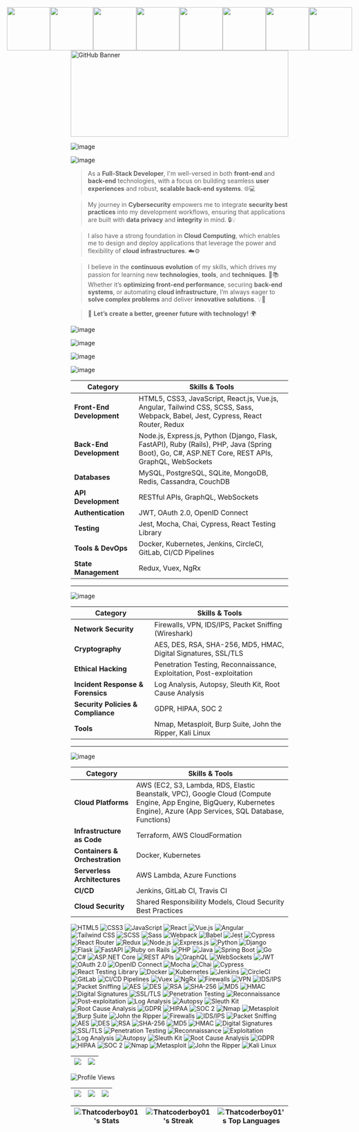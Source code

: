 <div style="display: flex; justify-content: center; align-items: center; gap: 0; margin: 0;">
  <img src="https://i.gifer.com/origin/98/98eda5b292bc33c779b8499d656f90ad_w200.gif" width="100" style="margin: 0;">
  <img src="https://i.gifer.com/origin/98/98eda5b292bc33c779b8499d656f90ad_w200.gif" width="100" style="margin: 0;">
  <img src="https://i.gifer.com/origin/98/98eda5b292bc33c779b8499d656f90ad_w200.gif" width="100" style="margin: 0;">
  <img src="https://i.gifer.com/origin/98/98eda5b292bc33c779b8499d656f90ad_w200.gif" width="100" style="margin: 0;">
  <img src="https://i.gifer.com/origin/98/98eda5b292bc33c779b8499d656f90ad_w200.gif" width="100" style="margin: 0;">
  <img src="https://i.gifer.com/origin/98/98eda5b292bc33c779b8499d656f90ad_w200.gif" width="100" style="margin: 0;">
  <img src="https://i.gifer.com/origin/98/98eda5b292bc33c779b8499d656f90ad_w200.gif" width="100" style="margin: 0;">
  <img src="https://i.gifer.com/origin/98/98eda5b292bc33c779b8499d656f90ad_w200.gif" width="100" style="margin: 0;">
</div>

<img src="https://www.itfm.nl/wp-content/themes/itfm/images/fallback.jpg" alt="GitHub Banner" width="100%" height="200">

![image](https://github.com/user-attachments/assets/aeb2b7c3-4a2d-4ae6-9bf8-8dabe06a2eb5)

![image](https://github.com/user-attachments/assets/60d58b6a-3fe1-4c2f-86d2-0a9131908fbe)


> As a **Full-Stack Developer**, I'm well-versed in both **front-end** and **back-end** technologies, with a focus on building seamless **user experiences** and robust, **scalable back-end systems**. 🌐💻

> My journey in **Cybersecurity** empowers me to integrate **security best practices** into my development workflows, ensuring that applications are built with **data privacy** and **integrity** in mind. 🔒💡

> I also have a strong foundation in **Cloud Computing**, which enables me to design and deploy applications that leverage the power and flexibility of **cloud infrastructures**. ☁️⚙️

> I believe in the **continuous evolution** of my skills, which drives my passion for learning new **technologies**, **tools**, and **techniques**. 🚀📚 Whether it’s **optimizing front-end performance**, securing **back-end systems**, or automating **cloud infrastructure**, I’m always eager to **solve complex problems** and deliver **innovative solutions**. 💡🔧


> 🌱 **Let’s create a better, greener future with technology!** 🌍

![image](https://github.com/user-attachments/assets/e778c190-6ab5-4126-bd69-990216ec84da)


![image](https://github.com/user-attachments/assets/2abb2284-dc32-430c-b94e-010c22d3cd2c)

![image](https://github.com/user-attachments/assets/0c4115cf-1365-448e-9fe2-595418b45ff0)


![image](https://github.com/user-attachments/assets/ab011ae7-c897-492f-b371-6bbf2375b7d6)



| **Category**               | **Skills & Tools**                                                                                                                                                         |
|----------------------------|----------------------------------------------------------------------------------------------------------------------------------------------------------------------------|
| **Front-End Development**   | HTML5, CSS3, JavaScript, React.js, Vue.js, Angular, Tailwind CSS, SCSS, Sass, Webpack, Babel, Jest, Cypress, React Router, Redux                                          |
| **Back-End Development**    | Node.js, Express.js, Python (Django, Flask, FastAPI), Ruby (Rails), PHP, Java (Spring Boot), Go, C#, ASP.NET Core, REST APIs, GraphQL, WebSockets                          |
| **Databases**               | MySQL, PostgreSQL, SQLite, MongoDB, Redis, Cassandra, CouchDB                                                                                                            |
| **API Development**         | RESTful APIs, GraphQL, WebSockets                                                                                                                                          |
| **Authentication**          | JWT, OAuth 2.0, OpenID Connect                                                                                                                                              |
| **Testing**                 | Jest, Mocha, Chai, Cypress, React Testing Library                                                                                                                           |
| **Tools & DevOps**          | Docker, Kubernetes, Jenkins, CircleCI, GitLab, CI/CD Pipelines                                                                                                           |
| **State Management**        | Redux, Vuex, NgRx                                                                                                                                                          |

---

![image](https://github.com/user-attachments/assets/3533fd3c-a3dc-4b28-8ece-6e1c7ceb2fab)


| **Category**                 | **Skills & Tools**                                                                                                                        |
|------------------------------|-------------------------------------------------------------------------------------------------------------------------------------------|
| **Network Security**          | Firewalls, VPN, IDS/IPS, Packet Sniffing (Wireshark)                                                                                        |
| **Cryptography**              | AES, DES, RSA, SHA-256, MD5, HMAC, Digital Signatures, SSL/TLS                                                                              |
| **Ethical Hacking**           | Penetration Testing, Reconnaissance, Exploitation, Post-exploitation                                                                       |
| **Incident Response & Forensics** | Log Analysis, Autopsy, Sleuth Kit, Root Cause Analysis                                                                                      |
| **Security Policies & Compliance** | GDPR, HIPAA, SOC 2                                                                                                                        |
| **Tools**                     | Nmap, Metasploit, Burp Suite, John the Ripper, Kali Linux                                                                                   |

---

![image](https://github.com/user-attachments/assets/5167b083-1580-459d-be79-1cd1d7176cb2)


| **Category**                   | **Skills & Tools**                                                                                                           |
|---------------------------------|------------------------------------------------------------------------------------------------------------------------------|
| **Cloud Platforms**             | AWS (EC2, S3, Lambda, RDS, Elastic Beanstalk, VPC), Google Cloud (Compute Engine, App Engine, BigQuery, Kubernetes Engine), Azure (App Services, SQL Database, Functions) |
| **Infrastructure as Code**      | Terraform, AWS CloudFormation                                                                                                 |
| **Containers & Orchestration**  | Docker, Kubernetes                                                                                                            |
| **Serverless Architectures**    | AWS Lambda, Azure Functions                                                                                                   |
| **CI/CD**                       | Jenkins, GitLab CI, Travis CI                                                                                                  |
| **Cloud Security**              | Shared Responsibility Models, Cloud Security Best Practices                                                                    |

![HTML5](https://img.shields.io/badge/HTML5-000000?style=for-the-badge&logo=html5)
![CSS3](https://img.shields.io/badge/CSS3-000000?style=for-the-badge&logo=css3)
![JavaScript](https://img.shields.io/badge/JavaScript-000000?style=for-the-badge&logo=javascript)
![React](https://img.shields.io/badge/React-000000?style=for-the-badge&logo=react)
![Vue.js](https://img.shields.io/badge/Vue.js-000000?style=for-the-badge&logo=vue.js)
![Angular](https://img.shields.io/badge/Angular-000000?style=for-the-badge&logo=angular)
![Tailwind CSS](https://img.shields.io/badge/Tailwind%20CSS-000000?style=for-the-badge&logo=tailwindcss)
![SCSS](https://img.shields.io/badge/SCSS-000000?style=for-the-badge&logo=sass)
![Sass](https://img.shields.io/badge/Sass-000000?style=for-the-badge&logo=sass)
![Webpack](https://img.shields.io/badge/Webpack-000000?style=for-the-badge&logo=webpack)
![Babel](https://img.shields.io/badge/Babel-000000?style=for-the-badge&logo=babel)
![Jest](https://img.shields.io/badge/Jest-000000?style=for-the-badge&logo=jest)
![Cypress](https://img.shields.io/badge/Cypress-000000?style=for-the-badge&logo=cypress)
![React Router](https://img.shields.io/badge/React%20Router-000000?style=for-the-badge&logo=react-router)
![Redux](https://img.shields.io/badge/Redux-000000?style=for-the-badge&logo=redux)
![Node.js](https://img.shields.io/badge/Node.js-000000?style=for-the-badge&logo=node.js)
![Express.js](https://img.shields.io/badge/Express.js-000000?style=for-the-badge&logo=express)
![Python](https://img.shields.io/badge/Python-000000?style=for-the-badge&logo=python)
![Django](https://img.shields.io/badge/Django-000000?style=for-the-badge&logo=django)
![Flask](https://img.shields.io/badge/Flask-000000?style=for-the-badge&logo=flask)
![FastAPI](https://img.shields.io/badge/FastAPI-000000?style=for-the-badge&logo=fastapi)
![Ruby on Rails](https://img.shields.io/badge/Ruby%20on%20Rails-000000?style=for-the-badge&logo=ruby-on-rails)
![PHP](https://img.shields.io/badge/PHP-000000?style=for-the-badge&logo=php)
![Java](https://img.shields.io/badge/Java-000000?style=for-the-badge&logo=java)
![Spring Boot](https://img.shields.io/badge/Spring%20Boot-000000?style=for-the-badge&logo=spring-boot)
![Go](https://img.shields.io/badge/Go-000000?style=for-the-badge&logo=go)
![C#](https://img.shields.io/badge/C%23-000000?style=for-the-badge&logo=csharp)
![ASP.NET Core](https://img.shields.io/badge/ASP.NET%20Core-000000?style=for-the-badge&logo=aspdotnet)
![REST APIs](https://img.shields.io/badge/REST%20APIs-000000?style=for-the-badge&logo=api)
![GraphQL](https://img.shields.io/badge/GraphQL-000000?style=for-the-badge&logo=graphql)
![WebSockets](https://img.shields.io/badge/WebSockets-000000?style=for-the-badge&logo=websockets)
![JWT](https://img.shields.io/badge/JWT-000000?style=for-the-badge&logo=json-web-tokens)
![OAuth 2.0](https://img.shields.io/badge/OAuth%202.0-000000?style=for-the-badge&logo=oauth)
![OpenID Connect](https://img.shields.io/badge/OpenID%20Connect-000000?style=for-the-badge&logo=openid)
![Mocha](https://img.shields.io/badge/Mocha-000000?style=for-the-badge&logo=mocha)
![Chai](https://img.shields.io/badge/Chai-000000?style=for-the-badge&logo=chai)
![Cypress](https://img.shields.io/badge/Cypress-000000?style=for-the-badge&logo=cypress)
![React Testing Library](https://img.shields.io/badge/React%20Testing%20Library-000000?style=for-the-badge&logo=testinglibrary)
![Docker](https://img.shields.io/badge/Docker-000000?style=for-the-badge&logo=docker)
![Kubernetes](https://img.shields.io/badge/Kubernetes-000000?style=for-the-badge&logo=kubernetes)
![Jenkins](https://img.shields.io/badge/Jenkins-000000?style=for-the-badge&logo=jenkins)
![CircleCI](https://img.shields.io/badge/CircleCI-000000?style=for-the-badge&logo=circleci)
![GitLab](https://img.shields.io/badge/GitLab-000000?style=for-the-badge&logo=gitlab)
![CI/CD Pipelines](https://img.shields.io/badge/CI%2FCD%20Pipelines-000000?style=for-the-badge&logo=cicd)
![Vuex](https://img.shields.io/badge/Vuex-000000?style=for-the-badge&logo=vuex)
![NgRx](https://img.shields.io/badge/NgRx-000000?style=for-the-badge&logo=ngrx)
![Firewalls](https://img.shields.io/badge/Firewalls-000000?style=for-the-badge&logo=firewall)
![VPN](https://img.shields.io/badge/VPN-000000?style=for-the-badge&logo=vpn)
![IDS/IPS](https://img.shields.io/badge/IDS%2FIPS-000000?style=for-the-badge&logo=security)
![Packet Sniffing](https://img.shields.io/badge/Packet%20Sniffing-000000?style=for-the-badge&logo=wireshark)
![AES](https://img.shields.io/badge/AES-000000?style=for-the-badge&logo=aes)
![DES](https://img.shields.io/badge/DES-000000?style=for-the-badge&logo=des)
![RSA](https://img.shields.io/badge/RSA-000000?style=for-the-badge&logo=rsa)
![SHA-256](https://img.shields.io/badge/SHA--256-000000?style=for-the-badge&logo=hashnode)
![MD5](https://img.shields.io/badge/MD5-000000?style=for-the-badge&logo=hashnode)
![HMAC](https://img.shields.io/badge/HMAC-000000?style=for-the-badge&logo=hashnode)
![Digital Signatures](https://img.shields.io/badge/Digital%20Signatures-000000?style=for-the-badge&logo=security)
![SSL/TLS](https://img.shields.io/badge/SSL%2FTLS-000000?style=for-the-badge&logo=ssl)
![Penetration Testing](https://img.shields.io/badge/Penetration%20Testing-000000?style=for-the-badge&logo=metasploit)
![Reconnaissance](https://img.shields.io/badge/Reconnaissance-000000?style=for-the-badge&logo=nmap)
![Post-exploitation](https://img.shields.io/badge/Post-exploitation-000000?style=for-the-badge&logo=metasploit)
![Log Analysis](https://img.shields.io/badge/Log%20Analysis-000000?style=for-the-badge&logo=logs)
![Autopsy](https://img.shields.io/badge/Autopsy-000000?style=for-the-badge&logo=autopsy)
![Sleuth Kit](https://img.shields.io/badge/Sleuth%20Kit-000000?style=for-the-badge&logo=sleuthkit)
![Root Cause Analysis](https://img.shields.io/badge/Root%20Cause%20Analysis-000000?style=for-the-badge&logo=analysis)
![GDPR](https://img.shields.io/badge/GDPR-000000?style=for-the-badge&logo=gdpr)
![HIPAA](https://img.shields.io/badge/HIPAA-000000?style=for-the-badge&logo=hipaa)
![SOC 2](https://img.shields.io/badge/SOC%202-000000?style=for-the-badge&logo=soc2)
![Nmap](https://img.shields.io/badge/Nmap-000000?style=for-the-badge&logo=nmap)
![Metasploit](https://img.shields.io/badge/Metasploit-000000?style=for-the-badge&logo=metasploit)
![Burp Suite](https://img.shields.io/badge/Burp%20Suite-000000?style=for-the-badge&logo=burpsuite)
![John the Ripper](https://img.shields.io/badge/John%20the%20Ripper-000000?style=for-the-badge&logo=johntheripper)
![Firewalls](https://img.shields.io/badge/Firewalls-000000?style=for-the-badge&logo=firewall)
![IDS/IPS](https://img.shields.io/badge/IDS%2FIPS-000000?style=for-the-badge&logo=security)
![Packet Sniffing](https://img.shields.io/badge/Packet%20Sniffing-000000?style=for-the-badge&logo=wireshark)
![AES](https://img.shields.io/badge/AES-000000?style=for-the-badge&logo=aes)
![DES](https://img.shields.io/badge/DES-000000?style=for-the-badge&logo=des)
![RSA](https://img.shields.io/badge/RSA-000000?style=for-the-badge&logo=rsa)
![SHA-256](https://img.shields.io/badge/SHA--256-000000?style=for-the-badge&logo=hashnode)
![MD5](https://img.shields.io/badge/MD5-000000?style=for-the-badge&logo=hashnode)
![HMAC](https://img.shields.io/badge/HMAC-000000?style=for-the-badge&logo=hashnode)
![Digital Signatures](https://img.shields.io/badge/Digital%20Signatures-000000?style=for-the-badge&logo=security)
![SSL/TLS](https://img.shields.io/badge/SSL%2FTLS-000000?style=for-the-badge&logo=ssl)
![Penetration Testing](https://img.shields.io/badge/Penetration%20Testing-000000?style=for-the-badge&logo=metasploit)
![Reconnaissance](https://img.shields.io/badge/Reconnaissance-000000?style=for-the-badge&logo=nmap)
![Exploitation](https://img.shields.io/badge/Exploitation-000000?style=for-the-badge&logo=metasploit)
![Log Analysis](https://img.shields.io/badge/Log%20Analysis-000000?style=for-the-badge&logo=logs)
![Autopsy](https://img.shields.io/badge/Autopsy-000000?style=for-the-badge&logo=autopsy)
![Sleuth Kit](https://img.shields.io/badge/Sleuth%20Kit-000000?style=for-the-badge&logo=sleuthkit)
![Root Cause Analysis](https://img.shields.io/badge/Root%20Cause%20Analysis-000000?style=for-the-badge&logo=analysis)
![GDPR](https://img.shields.io/badge/GDPR-000000?style=for-the-badge&logo=gdpr)
![HIPAA](https://img.shields.io/badge/HIPAA-000000?style=for-the-badge&logo=hipaa)
![SOC 2](https://img.shields.io/badge/SOC%202-000000?style=for-the-badge&logo=soc2)
![Nmap](https://img.shields.io/badge/Nmap-000000?style=for-the-badge&logo=nmap)
![Metasploit](https://img.shields.io/badge/Metasploit-000000?style=for-the-badge&logo=metasploit)
![John the Ripper](https://img.shields.io/badge/John%20the%20Ripper-000000?style=for-the-badge&logo=johntheripper)
![Kali Linux](https://img.shields.io/badge/Kali%20Linux-000000?style=for-the-badge&logo=kali)



| ![](http://github-profile-summary-cards.vercel.app/api/cards/profile-details?username=Thatcoderboy01&theme=midnight_purple) | ![](http://github-profile-summary-cards.vercel.app/api/cards/productive-time?username=Thatcoderboy01&theme=midnight_purple&utcOffset=8) |
|----------------------------------------------------------------------------------------------------------------------------|-------------------------------------------------------------------------------------------------------------------------------------|

![Profile Views](https://profile-counter.glitch.me/Thatcoderboy01/count.svg)


| ![](http://github-profile-summary-cards.vercel.app/api/cards/stats?username=Thatcoderboy01&theme=github_dark) | ![](http://github-profile-summary-cards.vercel.app/api/cards/most-commit-language?username=Thatcoderboy01&theme=github_dark) | ![](http://github-profile-summary-cards.vercel.app/api/cards/repos-per-language?username=Thatcoderboy01&theme=github_dark) |
|----------------------------------------------------------------------------------------------------------------------------|-------------------------------------------------------------------------------------------------------------------------------------|-------------------------------------------------------------------------------------------------------------------------------------|


| ![Thatcoderboy01's Stats](https://github-readme-stats.vercel.app/api?username=Thatcoderboy01&theme=monokai&show_icons=true&hide_border=true&count_private=true) | ![Thatcoderboy01's Streak](https://github-readme-streak-stats.herokuapp.com/?user=Thatcoderboy01&theme=monokai&hide_border=true) | ![Thatcoderboy01's Top Languages](https://github-readme-stats.vercel.app/api/top-langs/?username=Thatcoderboy01&theme=monokai&show_icons=true&hide_border=true&layout=compact) |
|----------------------------------------------------------------------------------------------------------------------------|-------------------------------------------------------------------------------------------------------------------------------------|-------------------------------------------------------------------------------------------------------------------------------------|
